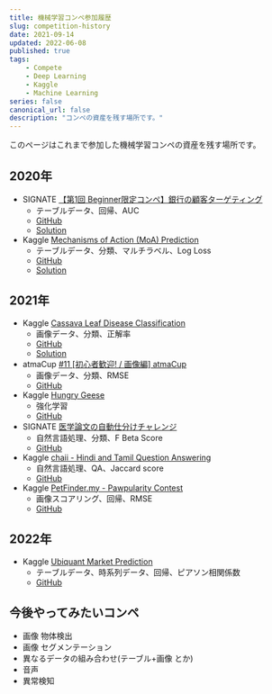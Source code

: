 ```yaml
---
title: 機械学習コンペ参加履歴
slug: competition-history
date: 2021-09-14
updated: 2022-06-08
published: true
tags:
    - Compete
    - Deep Learning
    - Kaggle
    - Machine Learning
series: false
canonical_url: false
description: "コンペの資産を残す場所です。"
---
```


このページはこれまで参加した機械学習コンペの資産を残す場所です。

## 2020年

- SIGNATE [【第1回 Beginner限定コンペ】銀行の顧客ターゲティング](https://signate.jp/competitions/292)
    - テーブルデータ、回帰、AUC
    - [GitHub](https://github.com/IMOKURI/signate-292)
    - [Solution](https://imokuri123.com/blog/2020/09/signate-292/)
- Kaggle [Mechanisms of Action (MoA) Prediction](https://www.kaggle.com/c/lish-moa)
    - テーブルデータ、分類、マルチラベル、Log Loss
    - [GitHub](https://github.com/IMOKURI/kaggle-lish-moa)
    - [Solution](https://imokuri123.com/blog/2020/12/kaggle-lish-moa/)

## 2021年

- Kaggle [Cassava Leaf Disease Classification](https://www.kaggle.com/c/cassava-leaf-disease-classification)
    - 画像データ、分類、正解率
    - [GitHub](https://github.com/IMOKURI/Cassava-Leaf-Disease-Classification)
    - [Solution](https://www.kaggle.com/c/cassava-leaf-disease-classification/discussion/220599)
- atmaCup [#11 [初心者歓迎! / 画像編] atmaCup](https://www.guruguru.science/competitions/17)
    - 画像データ、分類、RMSE
    - [GitHub](https://github.com/IMOKURI/atmacup11)
- Kaggle [Hungry Geese](https://www.kaggle.com/c/hungry-geese)
    - 強化学習
    - [GitHub](https://github.com/IMOKURI/Hungry-Geese)
- SIGNATE [医学論文の自動仕分けチャレンジ](https://signate.jp/competitions/471)
    - 自然言語処理、分類、F Beta Score
    - [GitHub](https://github.com/IMOKURI/signate-471)
- Kaggle [chaii - Hindi and Tamil Question Answering](https://www.kaggle.com/c/chaii-hindi-and-tamil-question-answering)
    - 自然言語処理、QA、Jaccard score
    - [GitHub](https://github.com/IMOKURI/chaii-Hindi-and-Tamil-QA)
- Kaggle [PetFinder.my - Pawpularity Contest](https://www.kaggle.com/c/petfinder-pawpularity-score)
    - 画像スコアリング、回帰、RMSE
    - [GitHub](https://github.com/IMOKURI/petfinder-pawpularity-score)

## 2022年

- Kaggle [Ubiquant Market Prediction](https://www.kaggle.com/competitions/ubiquant-market-prediction)
    - テーブルデータ、時系列データ、回帰、ピアソン相関係数
    - [GitHub](https://github.com/IMOKURI/ubiquant-market-prediction)

## 今後やってみたいコンペ

- 画像 物体検出
- 画像 セグメンテーション
- 異なるデータの組み合わせ(テーブル+画像 とか)
- 音声
- 異常検知
